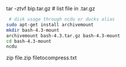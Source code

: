 
tar -ztvf bip.tar.gz # list file in .tar.gz


```bash
 # disk usage through ncdu or ducks alias
sudo apt-get install archivemount
mkdir bash-4.3-mount
archivemount bash-4.3.tar.gz bash-4.3-mount
cd bash-4.3-mount
ncdu
```
zip file.zip filetocompress.txt
